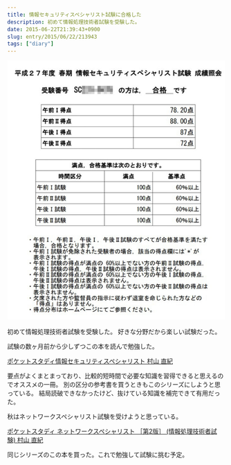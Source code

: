 ```yaml
---
title: 情報セキュリティスペシャリスト試験に合格した
description: 初めて情報処理技術者試験を受験した。
date: 2015-06-22T21:39:43+0900
slug: entry/2015/06/22/213943
tags: ["diary"]
---
```

![成績照会画面に合格と点数の内訳が表示されている画像](./20150622213530.jpg)

初めて情報処理技術者試験を受験した。
好きな分野だから楽しい試験だった。

試験の数ヶ月前から少しずつこの本を読んで勉強した。

[ポケットスタディ情報セキュリティスペシャリスト   村山 直紀](https://www.amazon.co.jp/dp/4798028061/)

要点がよくまとまっており、比較的短時間で必要な知識を習得できると思えるのでオススメの一冊。
別の区分の参考書を買うときもこのシリーズにしようと思っている。
結局読破できなかったけど、抜けている知識を補完できて有用だった。

秋はネットワークスペシャリスト試験を受けようと思っている。

[ポケットスタディ ネットワークスペシャリスト ［第2版］ (情報処理技術者試験)   村山 直紀](https://www.amazon.co.jp/dp/4798038199/)

同じシリーズのこの本を買った。これで勉強して試験に挑む予定。
